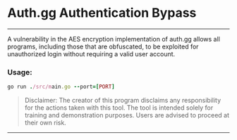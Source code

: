 # Auth.gg Authentication Bypass
-----------
A vulnerability in the AES encryption implementation of auth.gg allows all programs, including those that are obfuscated, to be exploited for unauthorized login without requiring a valid user account.

### Usage:
```ruby
go run ./src/main.go --port=[PORT]
```

> Disclaimer: The creator of this program disclaims any responsibility for the actions taken with this tool. The tool is intended solely for training and demonstration purposes. Users are advised to proceed at their own risk.

----------


